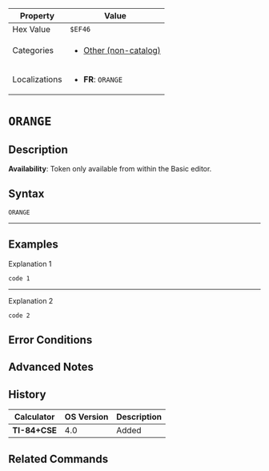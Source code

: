 | Property      | Value |
|---------------|-------|
| Hex Value     | `$EF46`|
| Categories    | <ul><li>[Other (non-catalog)](<../categories/Other (non-catalog).md>)</li></ul> |
| Localizations | <ul><li><b>FR</b>: `ORANGE`</li></ul> |

# `ORANGE`

## Description



<b>Availability</b>: Token only available from within the Basic editor.

## Syntax
`ORANGE`

<hr>

## Examples

Explanation 1
```ti-basic
code 1
```
---
Explanation 2
```ti-basic
code 2
```

## Error Conditions


## Advanced Notes


## History
| Calculator | OS Version | Description |
|------------|------------|-------------|
| <b>TI-84+CSE</b> | 4.0 | Added

## Related Commands

    